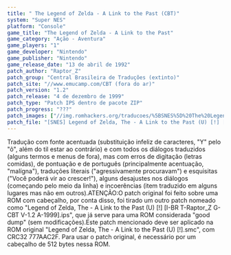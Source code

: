 ```yaml
---
title: " The Legend of Zelda - A Link to the Past (CBT)"
system: "Super NES"
platform: "Console"
game_title: "The Legend of Zelda - A Link to the Past"
game_category: "Ação - Aventura"
game_players: "1"
game_developer: "Nintendo"
game_publisher: "Nintendo"
game_release_date: "13 de abril de 1992"
patch_author: "Raptor_Z"
patch_group: "Central Brasileira de Traduções (extinto)"
patch_site: "//www.emucamp.com/CBT (fora do ar)"
patch_version: "1.2"
patch_release: "4 de dezembro de 1999"
patch_type: "Patch IPS dentro de pacote ZIP"
patch_progress: "???"
patch_images: ["//img.romhackers.org/traducoes/%5BSNES%5D%20The%20Legend%20of%20Zelda%20-%20A%20Link%20to%20the%20Past%20-%20CBT%20-%201.png","//img.romhackers.org/traducoes/%5BSNES%5D%20The%20Legend%20of%20Zelda%20-%20A%20Link%20to%20the%20Past%20-%20CBT%20-%202.png","//img.romhackers.org/traducoes/%5BSNES%5D%20The%20Legend%20of%20Zelda%20-%20A%20Link%20to%20the%20Past%20-%20CBT%20-%203.png"]
patch_file: "[SNES] Legend of Zelda, The - A Link to the Past (U) [!] [I-BR T-Raptor_Z G-CBT V-1.2 A-1999].zip"
---
```

Tradução com fonte acentuada (substituição infeliz de caracteres, "Y" pelo "õ", além do til estar ao contrário) e com todos os diálogos traduzidos (alguns termos e menus de fora), mas com erros de digitação (letras comidas), de pontuação e de português (principalmente acentuação, "malígna"), traduções literais ("agressivamente procuravam") e esquisitas ("Você poderá vir ao crescer!"), alguns desajustes nos diálogos (começando pelo meio da linha) e incoerências (item traduzido em alguns lugares mas não em outros).ATENÇÃO:O patch original foi feito sobre uma ROM com cabeçalho, por conta disso, foi tirado um outro patch nomeado como "Legend of Zelda, The - A Link to the Past (U) [!] [I-BR T-Raptor_Z G-CBT V-1.2 A-1999].ips", que já serve para uma ROM considerada "good dump" (sem modificações).Este patch mencionado deve ser aplicado na ROM original "Legend of Zelda, The - A Link to the Past (U) [!].smc", com CRC32 777AAC2F. Para usar o patch original, é necessário por um cabeçalho de 512 bytes nessa ROM.